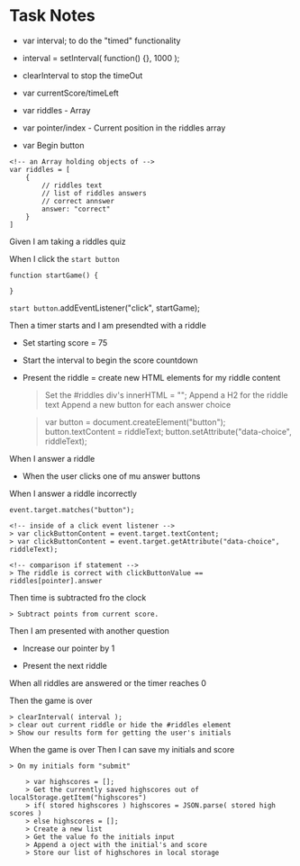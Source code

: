 # Task Notes

<!-- Global variablesl -->

* var interval; to do the "timed" functionality

<!-- look up setInterval function -->
* interval = setInterval( function() {}, 1000 );

* clearInterval to stop the timeOut

* var currentScore/timeLeft

* var riddles - Array

* var pointer/index - Current position in the riddles array

* var Begin button

```
<!-- an Array holding objects of -->
var riddles = [
    {
        // riddles text
        // list of riddles answers
        // correct annswer
        answer: "correct"
    }
]
```

Given I am taking a riddles quiz

When I click the `start button`
 
```
function startGame() {

}
```
`start button`.addEventListener("click", startGame);

Then a timer starts and I am presendted with a riddle

* Set starting score = 75 

* Start the interval to begin the score countdown

* Present the riddle = create new HTML elements for my riddle content

    > Set the #riddles div's innerHTML = ""; 
    > Append a H2 for the riddle text
    > Append a new button for each answer choice

    > var button = document.createElement("button");
    > button.textContent = riddleText;
    > button.setAttribute("data-choice", riddleText);

When I answer a riddle

* When the user clicks one of mu answer buttons

When I answer a riddle incorrectly

    event.target.matches("button");

    <!-- inside of a click event listener -->
    > var clickButtonContent = event.target.textContent; 
    > var clickButtonContent = event.target.getAttribute("data-choice", riddleText); 

    <!-- comparison if statement -->
    > The riddle is correct with clickButtonValue == riddles[pointer].answer

Then time is subtracted fro the clock

    > Subtract points from current score.

Then I am presented with another question

* Increase our pointer by 1

* Present the next riddle

<!-- if pointer == riddles.length - 1 -->
When all riddles are answered or the timer reaches 0

Then the game is over

    > clearInterval( interval );
    > clear out current riddle or hide the #riddles element
    > Show our results form for getting the user's initials

When the game is over
Then I can save my initials and score

    > On my initials form "submit"

        > var highscores = [];
        > Get the currently saved highscores out of localStorage.getItem("highscores")
        > if( stored highscores ) highscores = JSON.parse( stored high scores )
        > else highscores = [];
        > Create a new list
        > Get the value fo the initials input
        > Append a oject with the initial's and score
        > Store our list of highschores in local storage